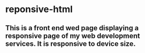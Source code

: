 # reponsive-html

## This is a front end wed page displaying a responsive page of my web development services. It is responsive to device size.
